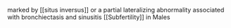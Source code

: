 marked by [[situs inversus]] or a partial lateralizing abnormality associated
with bronchiectasis and sinusitis
[[Subfertility]] in Males
